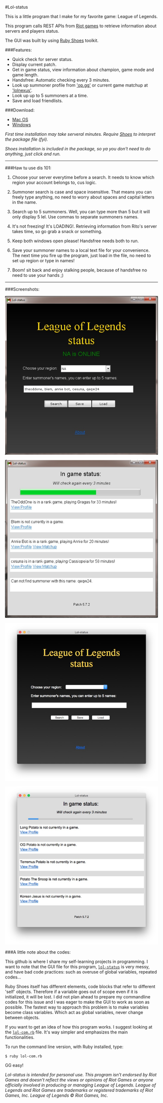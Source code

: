 #Lol-status

This is a little program that I make for my favorite game: League of Legends. 

This program calls REST APIs from [Riot games](https://developer.riotgames.com/api/methods) to retrieve information about servers and players status.

The GUI was built by using [Ruby Shoes](http://shoesrb.com) toolkit.

###Features:

* Quick check for server status.
* Display current patch.
* Get in game status, view information about champion, game mode and game length.
* Handsfree: Automatic checking every 3 minutes.
* Look up summoner profile from ['op.gg'](http://www.op.gg) or current game matchup at ['lolnexus'](http://www.lolnexus.com).
* Look up up to 5 summoners at a time.
* Save and load friendlists.

###Download:

* [Mac OS](http://1drv.ms/1DtP3vl)
* [Windows](http://1drv.ms/1DtPaXM)

*First time installation may take serveral minutes. Require [Shoes](http://shoesrb.com/downloads/) to interpret the package file (fyi).*

*Shoes installation is included in the package, so ya you don't need to do anything, just click and run.*

----

###Haw tu use dis 101:

1. Choose your server everytime before a search. It needs to know which region your account belongs to, cus logic.

2. Summoner search is case and space insensitive. That means you can freely type anything, no need to worry about spaces and capital letters in the name.

3. Search up to 5 summoners. Well, you can type more than 5 but it will only display 5 lel. Use commas to separate summoners names.

4. It's not freezing! It's LOADING!. Retrieving information from Rito's server takes time, so go grab a snack or something.

5. Keep both windows open please! Handsfree needs both to run.

6. Save your summoner names to a local text file for your convenience. The next time you fire up the program, just load in the file, no need to set up region or type in names! 

7. Boom! sit back and enjoy stalking people, because of handsfree no need to use your hands ;)

----

###Screenshots:

![1](https://raw.githubusercontent.com/LongPotato/Lol-status/master/pics/pic1.jpg)

![2](https://raw.githubusercontent.com/LongPotato/Lol-status/master/pics/pic2.jpg)

![3](https://github.com/LongPotato/Lol-status/blob/master/pics/p3.jpg)

![4](https://github.com/LongPotato/Lol-status/blob/master/pics/pic4.jpg)


###A little note about the codes:

  This github is where I share my self-learning projects in programming. I want to note that the GUI file for this program, [`lol-status`](https://github.com/LongPotato/Lol-status/blob/master/lib/lol-status.rb) is very messy, and have bad code practices: such as overuse of global variables, repeated codes...

  Ruby Shoes itself has different elements, code blocks that refer to different 'self' objects. Therefore if a variable goes out of scope even if it is initialized, it will be lost. I did not plan ahead to prepare my commandline codes for this issue and I was eager to make the GUI to work as soon as possible. The fastest way to approach this problem is to make variables become class variables. Which act as global variables, never change between objects. 

  If you want to get an idea of how this program works. I suggest looking at the [`lol-com.rb`](https://github.com/LongPotato/Lol-status/blob/master/lib/lol-com.rb) file. It's way simpler and emphasizes the main functionalities.

  To run the command line version, with Ruby installed, type:

  ```
  $ ruby lol-com.rb
  ```




GG easy!


*Lol-status is intended for personal use. This program isn’t endorsed by Riot Games and doesn’t reflect the views or opinions of Riot Games or anyone officially involved in producing or managing League of Legends. League of Legends and Riot Games are trademarks or registered trademarks of Riot Games, Inc. League of Legends © Riot Games, Inc.*










